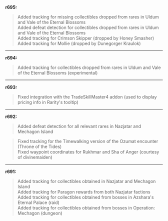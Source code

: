 **r695:**

> Added tracking for missing collectibles dropped from rares in Uldum and Vale of the Eternal Blossoms
<br>Added defeat detection for collectibles dropped from rares in Uldum and Vale of the Eternal Blossoms
<br>Added tracking for Crimson Skipper (dropped by Honey Smasher)
<br>Added tracking for Mollie (dropped by Dunegorger Kraulok)

-----

**r694:**

> Added tracking for collectibles dropped from rares in Uldum and Vale of the Eternal Blossoms (experimental)

-----

**r693:**

> Fixed integration with the TradeSkillMaster4 addon (used to display pricing info in Rarity's tooltip)

-----

**r692:**

> Added defeat detection for all relevant rares in Nazjatar and Mechagon Island

> Fixed tracking for the Timewalking version of the Ozumat encounter (Throne of the Tides)
<br>Fixed waypoint coordinates for Rukhmar and Sha of Anger (courtesy of divinemaiden)

-----

**r691:**

> Added tracking for collectibles obtained in Nazjatar and Mechagon Island
<br>Added tracking for Paragon rewards from both Nazjatar factions
<br>Added tracking for collectibles obtained from bosses in Azshara's Eternal Palace (raid)
<br>Added tracking for collectibles obtained from bosses in Operation: Mechagon (dungeon)
